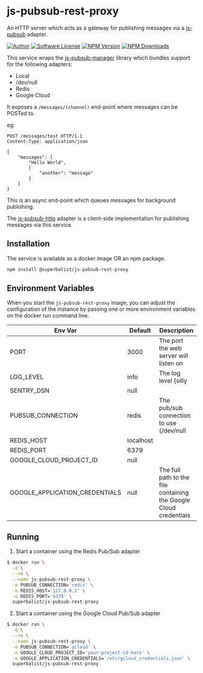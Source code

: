 # js-pubsub-rest-proxy

An HTTP server which acts as a gateway for publishing messages via a [js-pubsub](https://github.com/Superbalist/js-pubsub) adapter.

[![Author](http://img.shields.io/badge/author-@superbalist-blue.svg?style=flat-square)](https://twitter.com/superbalist)
[![Software License](https://img.shields.io/badge/license-MIT-brightgreen.svg?style=flat-square)](LICENSE)
[![NPM Version](https://img.shields.io/npm/v/@superbalist/js-pubsub-rest-proxy.svg)](https://www.npmjs.com/package/@superbalist/js-pubsub-rest-proxy)
[![NPM Downloads](https://img.shields.io/npm/dt/@superbalist/js-pubsub-rest-proxy.svg)](https://www.npmjs.com/package/@superbalist/js-pubsub-rest-proxy)

This service wraps the [js-pubsub-manager](https://github.com/Superbalist/js-pubsub-manager) library which bundles support
for the following adapters:
* Local
* /dev/null
* Redis
* Google Cloud

It exposes a `/messages/(channel)` end-point where messages can be POSTed to.

eg:
```
POST /messages/test HTTP/1.1
Content-Type: application/json

{
	"messages": [
		"Hello World",
		{
			"another": "message"
		}
	]
}
```

This is an async end-point which queues messages for background publishing.

The [js-pubsub-http](https://github.com/Superbalist/js-pubsub-http) adapter is a client-side implementation for publishing
messages via this service.

## Installation

The service is available as a docker image OR an npm package.

```bash
npm install @superbalist/js-pubsub-rest-proxy
```

## Environment Variables

When you start the `js-pubsub-rest-proxy` image, you can adjust the configuration of the instance by passing one or more environment variables on the docker run command line.

| Env Var                        | Default   | Description                                                        |
|--------------------------------|-----------|--------------------------------------------------------------------|
| PORT                           | 3000      | The port the web server will listen on                             |
| LOG_LEVEL                      | info      | The log level (silly | debug | verbose | info | warn | error)      |
| SENTRY_DSN                     | null      |                                                                    |
| PUBSUB_CONNECTION              | redis     | The pub/sub connection to use (/dev/null | local | redis | gcloud) |
| REDIS_HOST                     | localhost |                                                                    |
| REDIS_PORT                     | 6379      |                                                                    |
| GOOGLE_CLOUD_PROJECT_ID        | null      |                                                                    |
| GOOGLE_APPLICATION_CREDENTIALS | null      | The full path to the file containing the Google Cloud credentials  |

## Running

1. Start a container using the Redis Pub/Sub adapter
```bash
$ docker run \
  -d \
  --rm \
  --name js-pubsub-rest-proxy \
  -e PUBSUB_CONNECTION='redis' \
  -e REDIS_HOST='127.0.0.1' \
  -e REDIS_PORT='6379' \
  superbalist/js-pubsub-rest-proxy
```

2. Start a container using the Google Cloud Pub/Sub adapter
```bash
$ docker run \
  -d \
  --rm \
  --name js-pubsub-rest-proxy \
  -e PUBSUB_CONNECTION='gcloud' \
  -e GOOGLE_CLOUD_PROJECT_ID='your-project-id-here' \
  -e GOOGLE_APPLICATION_CREDENTIALS='/etc/gcloud_credentials.json' \
  superbalist/js-pubsub-rest-proxy
```
